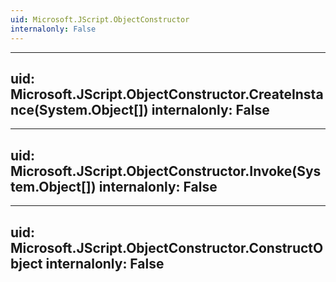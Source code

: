 ```yaml
---
uid: Microsoft.JScript.ObjectConstructor
internalonly: False
---
```


---
uid: Microsoft.JScript.ObjectConstructor.CreateInstance(System.Object[])
internalonly: False
---

---
uid: Microsoft.JScript.ObjectConstructor.Invoke(System.Object[])
internalonly: False
---

---
uid: Microsoft.JScript.ObjectConstructor.ConstructObject
internalonly: False
---
